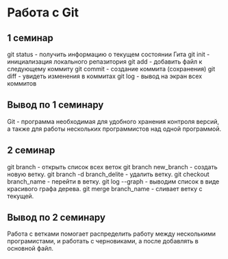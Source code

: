 # Работа с Git
## 1 семинар
git status - получить информацию о текущем состоянии Гита
git init - инициализация локального репазитория
git add - добавить файл к следующему коммиту
git commit - создание коммита (сохранения)
git diff - увидеть изменения в коммитах
git log - вывод на экран всех коммитов
## Вывод по 1 семинару
Git - программа необходимая для удобного хранения контроля версий, а также для работы нескольких программистов над одной программой.
## 2 семинар
git branch - открыть список всех веток
git branch new_branch - создать новую ветку.
git branch -d branch_delite - удалить ветку.
git checkout branch_name - перейти в ветку.
git log --graph - выводим список в виде красивого графа дерева.
git merge branch_name - сливает ветку с текущей.
## Вывод по 2 семинару
Работа с ветками помогает распределить работу между несколькими програмистами, и работать с черновиками, а после добавлять в основной файл.